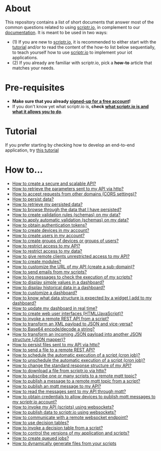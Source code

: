 # About

This repository contains a list of short documents that answer most of the common questions related to using [scriptr.io](https://www.scriptr.io), in complement to our [documentation](https://www.scriptr.io/documentation#documentation-get-attachmentgetAttachment). It is meant to be used in two ways: 
- (1) If you are new to [scriptr.io](https://www.scriptr.io), it is recommended to either start with the [tutorial](#tutorial) and/or to read the content of the how-to list below sequentially, to teach yourself how to use [scriptr.io](https://www.scriptr.io) to implement your iot applications. 
- (2) If you already are familiar with scriptr.io, pick a **how-to** article that matches your needs.

# Pre-requisites

- **Make sure that you already [signed-up for a free account](https://www.scriptr.io/register)!** 
- If you don't know yet what scriptr.io is, **check [what scriptr.io is and what it allows you to do](https://github.com/scriptrdotio/howto/blob/master/whatis/whatis_scriptr.md)**.

# Tutorial

If you prefer starting by checking how to develop an end-to-end application, try [this tutorial](./tutorials/endtoendapp1/README.md)

# How to...

- [How to create a secure and scalable API?](https://github.com/scriptrdotio/howto/blob/master/api/create_api.md)
- [How to retrieve the parameters sent to my API via http?](https://github.com/scriptrdotio/howto/blob/master/api/read_http_request_parameters.md)
- [How to accept requests from other domains (CORS settings)?](https://github.com/scriptrdotio/howto/blob/master/api/cors_settings.md)
- [How to persist data?](https://github.com/scriptrdotio/howto/blob/master/data/persist_data.md)
- [How to retrieve my persisted data?](https://github.com/scriptrdotio/howto/blob/master/data/query_data.md)
- [How to browse through the data that I have persisted?](https://github.com/scriptrdotio/howto/blob/master/data/view_data.md)
- [How to create validation rules (schemas) on my data?](https://github.com/scriptrdotio/howto/blob/master/data/create_schema.md)
- [How to apply automatic validation (schemas) on my data?](https://github.com/scriptrdotio/howto/blob/master/data/create_schemabased_docs.md)
- [How to obtain authentication tokens?](https://github.com/scriptrdotio/howto/blob/master/api/obtain_auth_token.md)
- [How to create devices in my account?](https://github.com/scriptrdotio/howto/blob/master/acl/create_devices_users.md)
- [How to create users in my account?](https://github.com/scriptrdotio/howto/blob/master/acl/create_users.md)
- [How to create groups of devices or groups of users?](https://github.com/scriptrdotio/howto/blob/master/acl/create_devices_groups.md)
- [How to restrict access to my API?](https://github.com/scriptrdotio/howto/blob/master/acl/restrict_access_to_api.md)
- [How to restrict access to my data?](https://github.com/scriptrdotio/howto/blob/master/acl/protect_data.md)
- [How to give remote clients unrestricted access to my API?](https://github.com/scriptrdotio/howto/blob/master/acl/unprotected_api.md)
- [How to create modules?](https://github.com/scriptrdotio/howto/blob/master/modules/create_modules.md)
- [How to customize the URL of my API (create a sub-domain)?](https://github.com/scriptrdotio/howto/blob/master/config/create_subdomain.md)
- [How to send emails from my scripts?](https://github.com/scriptrdotio/howto/blob/master/util/sendmail.md)
- [How to log messages to check the execution of my scripts?](https://github.com/scriptrdotio/howto/blob/master/debug/log_msg.md)
- [How to display simple values in a dashboard?](https://github.com/scriptrdotio/howto/blob/master/ui/create_dashboard.md)
- [How to display historical data in a dashboard?](https://github.com/scriptrdotio/howto/blob/master/ui/create_dashboard_historical.md)
- [How to customize a dashboard?](https://github.com/scriptrdotio/howto/blob/master/ui/customize_dashboard.md)
- [How to know what data structure is expected by a widget I add to my dashboard?](https://github.com/scriptrdotio/howto/blob/master/ui/what_data_structure_for_widget.md)
- [How to update my dashboard in real time?](https://github.com/scriptrdotio/howto/blob/master/ui/realtime_dashboard.md)
- [How to create web user interfaces (HTML/JavaScript)?](https://github.com/scriptrdotio/howto/blob/master/ui/create_web_ui.md)
- [How to invoke a remote REST API from a script?](https://github.com/scriptrdotio/howto/blob/master/remote/invoke_rest_api.md)
- [How to transform an XML payload to JSON and vice-versa?](https://github.com/scriptrdotio/howto/blob/master/util/xmltojson.md)
- [How to Base64 encode/decode a string?](/util/base64encoding.md)
- [How to transform an incoming JSON payload into another JSON structure (JSON mapper)?](https://github.com/scriptrdotio/howto/blob/master/util/jsonmapper.md)
- [How to persist files sent to my API via http?](https://github.com/scriptrdotio/howto/blob/master/data/upload_files.md)
- [How to send a file to a remote REST API?](https://github.com/scriptrdotio/howto/blob/master/remote/send_file_to_api.md)
- [How to schedule the automatic execution of a script (cron job)?](https://github.com/scriptrdotio/howto/blob/master/cron/create_cron_job.md)
- [How to unschedule the automatic execution of a script (cron job)?](https://github.com/scriptrdotio/howto/blob/master/cron/unschedule_cron_job.md)
- [How to change the standard response structure of my API?](https://github.com/scriptrdotio/howto/blob/master/api/change_response.md)
- [How to download a file from scriptr.io via http?](https://github.com/scriptrdotio/howto/blob/master/data/download_file.md)
- [How to subscribe one or many scripts to a remote mqtt topic?](https://github.com/scriptrdotio/howto/blob/master/mqtt/subscribe_to_remote_mqtt.md)
- [How to publish a message to a remote mqtt topic from a script?](https://github.com/scriptrdotio/howto/blob/master/mqtt/publish_to_remote_mqtt.md)
- [How to publish an mqtt message to my API?](https://github.com/scriptrdotio/howto/blob/master/api/publish_mqtt_msgs_to_script.md)
- [How to read the messages sent to my API through mqtt?](https://github.com/scriptrdotio/howto/blob/master/api/read_mqtt_messages.md)
- [How to obtain credentials to allow devices to publish mqtt messages to my scriptr.io account?](https://github.com/scriptrdotio/howto/blob/master/mqtt/obtain_credentials.md)
- [How to invoke my API (scripts) using websockets?](https://github.com/scriptrdotio/howto/blob/master/api/invoke_api.md)
- [How to publish data to scriptr.io using websockets?](https://github.com/scriptrdotio/howto/blob/master/publish_subscribe/publish_ws.md)
- [How to communicate with a remote websocket endpoint?](https://github.com/scriptrdotio/howto/blob/master/websockets/send_receive_msgs.md)
- [How to use decision tables?](https://github.com/scriptrdotio/howto/blob/master/decision_tables/create_decision_table.md)
- [How to invoke a decision table from a script?](https://github.com/scriptrdotio/howto/blob/master/decision_tables/invoke_decision_table_from_script.md)
- [How to control the versions of my application and scripts?](https://github.com/scriptrdotio/howto/blob/master/teamwork/version_control.md)
- [How to create queued jobs?](https://github.com/scriptrdotio/howto/blob/master/queuing/queue_tasks.md)
- [How to dynamically generate files from your scripts](https://github.com/scriptrdotio/howto/blob/master/data/generate_file_from_script.md#how-to-dynamically-generate-a-file-from-within-a-script)


